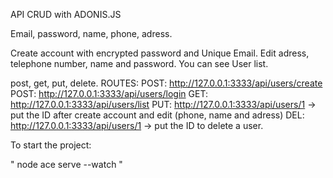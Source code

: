 
API CRUD with ADONIS.JS

Email, password, name, phone, adress.

Create account with encrypted password and Unique Email. Edit adress, telephone number, name and password.
You can see  User list.  

post, get, put, delete.
ROUTES:
POST: http://127.0.0.1:3333/api/users/create
POST: http://127.0.0.1:3333/api/users/login
GET: http://127.0.0.1:3333/api/users/list
PUT: http://127.0.0.1:3333/api/users/1 -> put the ID after create account and edit (phone, name and adress)
DEL: http://127.0.0.1:3333/api/users/1 -> put the ID to delete a user.

To start the project:

 " node ace serve --watch "
